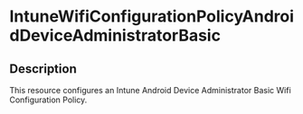 
# IntuneWifiConfigurationPolicyAndroidDeviceAdministratorBasic

## Description

This resource configures an Intune Android Device Administrator Basic Wifi Configuration Policy.
